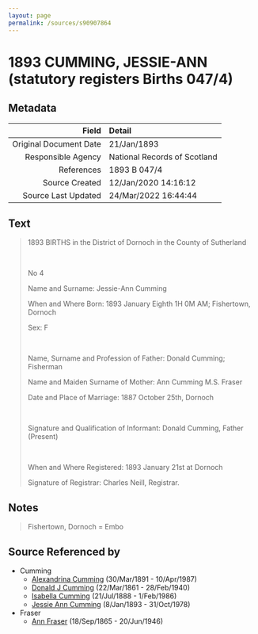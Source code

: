 ```yaml
---
layout: page
permalink: /sources/s90907864
---
```


# 1893 CUMMING, JESSIE-ANN (statutory registers Births 047/4)

## Metadata

Field | Detail
---:|:---
Original Document Date | 21/Jan/1893
Responsible Agency | National Records of Scotland
References | 1893 B 047/4
Source Created | 12/Jan/2020 14:16:12
Source Last Updated | 24/Mar/2022 16:44:44

## Text

> 1893 BIRTHS in the District of Dornoch in the County of Sutherland
>
> <br/>
>
> No 4
>
> Name and Surname: Jessie-Ann Cumming
>
> When and Where Born: 1893 January Eighth 1H 0M AM; Fishertown, Dornoch
>
> Sex: F
>
> <br/>
>
> Name, Surname and Profession of Father: Donald Cumming; Fisherman
>
> Name and Maiden Surname of Mother: Ann Cumming M.S. Fraser
>
> Date and Place of Marriage: 1887 October 25th, Dornoch
>
> <br/>
>
> Signature and Qualification of Informant: Donald Cumming, Father (Present)
>
> <br/>
>
> When and Where Registered: 1893 January 21st at Dornoch
>
> Signature of Registrar: Charles Neill, Registrar.
>

## Notes

> Fishertown, Dornoch = Embo
>


## Source Referenced by

* Cumming
  * [Alexandrina Cumming](../people/@57186713@-alexandrina-cumming-b1891-3-30-d1987-4-10.md) (30/Mar/1891 - 10/Apr/1987)
  * [Donald J Cumming](../people/@20465544@-donald-j-cumming-b1861-3-22-d1940-2-28.md) (22/Mar/1861 - 28/Feb/1940)
  * [Isabella Cumming](../people/@84684994@-isabella-cumming-b1888-7-21-d1986-2-1.md) (21/Jul/1888 - 1/Feb/1986)
  * [Jessie Ann Cumming](../people/@66222886@-jessie-ann-cumming-b1893-1-8-d1978-10-31.md) (8/Jan/1893 - 31/Oct/1978)
* Fraser
  * [Ann Fraser](../people/@70425788@-ann-fraser-b1865-9-18-d1946-6-20.md) (18/Sep/1865 - 20/Jun/1946)
